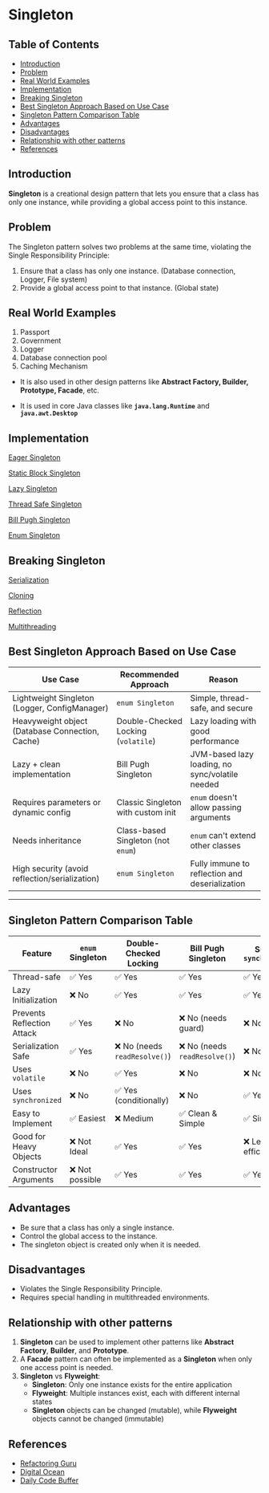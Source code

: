 # Singleton

## Table of Contents

- [Introduction](#introduction)
- [Problem](#problem)
- [Real World Examples](#real-world-examples)
- [Implementation](#implementation)
- [Breaking Singleton](#breaking-singleton)
- [Best Singleton Approach Based on Use Case](#best-singleton-approach-based-on-use-case)
- [Singleton Pattern Comparison Table](#singleton-pattern-comparison-table)
- [Advantages](#advantages)
- [Disadvantages](#disadvantages)
- [Relationship with other patterns](#relationship-with-other-patterns)
- [References](#references)

## Introduction

**Singleton** is a creational design pattern that lets you ensure that a class has only one instance, while providing a global access point to this instance.

## Problem

The Singleton pattern solves two problems at the same time, violating the Single Responsibility Principle:

1. Ensure that a class has only one instance. (Database connection, Logger, File system)
2. Provide a global access point to that instance. (Global state)

## Real World Examples

1. Passport
2. Government
3. Logger
4. Database connection pool
5. Caching Mechanism

- It is also used in other design patterns like
**Abstract Factory, Builder, Prototype, Facade**, etc.

- It is used in core Java classes like **`java.lang.Runtime`** and **`java.awt.Desktop`**

## Implementation

[Eager Singleton](src/EagerSingleton.java)

[Static Block Singleton](src/StaticBlockSingleton.java)

[Lazy Singleton](src/LazySingleton.java)

[Thread Safe Singleton](src/MultiThreadSingleton.java)

[Bill Pugh Singleton](src/BillPughSingleton.java)

[Enum Singleton](src/EnumSingleton.java)

## Breaking Singleton

[Serialization](violation/Serialization.java)

[Cloning](violation/Cloning.java)

[Reflection](violation/Reflection.java)

[Multithreading](violation/MultiThread.java)

## Best Singleton Approach Based on Use Case

| **Use Case**                                    | **Recommended Approach**            | **Reason**                                      |
| ----------------------------------------------- | ----------------------------------- | ----------------------------------------------- |
| Lightweight Singleton (Logger, ConfigManager)   | `enum Singleton`                    | Simple, thread-safe, and secure                 |
| Heavyweight object (Database Connection, Cache) | Double-Checked Locking (`volatile`) | Lazy loading with good performance              |
| Lazy + clean implementation                     | Bill Pugh Singleton                 | JVM-based lazy loading, no sync/volatile needed |
| Requires parameters or dynamic config           | Classic Singleton with custom init  | `enum` doesn't allow passing arguments          |
| Needs inheritance                               | Class-based Singleton (not `enum`)  | `enum` can't extend other classes               |
| High security (avoid reflection/serialization)  | `enum Singleton`                    | Fully immune to reflection and deserialization  |

---

## Singleton Pattern Comparison Table

| Feature                    | `enum` Singleton | Double-Checked Locking        | Bill Pugh Singleton           | Simple `synchronized` |
| -------------------------- | ---------------- | ----------------------------- | ----------------------------- | --------------------- |
| Thread-safe                | ✅ Yes           | ✅ Yes                        | ✅ Yes                        | ✅ Yes                |
| Lazy Initialization        | ❌ No            | ✅ Yes                        | ✅ Yes                        | ✅ Yes                |
| Prevents Reflection Attack | ✅ Yes           | ❌ No                         | ❌ No (needs guard)           | ❌ No                 |
| Serialization Safe         | ✅ Yes           | ❌ No (needs `readResolve()`) | ❌ No (needs `readResolve()`) | ❌ No                 |
| Uses `volatile`            | ❌ No            | ✅ Yes                        | ❌ No                         | ❌ No                 |
| Uses `synchronized`        | ❌ No            | ✅ Yes (conditionally)        | ❌ No                         | ✅ Yes                |
| Easy to Implement          | ✅ Easiest       | ❌ Medium                     | ✅ Clean & Simple             | ✅ Simple             |
| Good for Heavy Objects     | ❌ Not Ideal     | ✅ Yes                        | ✅ Yes                        | ❌ Less efficient     |
| Constructor Arguments      | ❌ Not possible  | ✅ Yes                        | ✅ Yes                        | ✅ Yes                |

## Advantages

- Be sure that a class has only a single instance.
- Control the global access to the instance.
- The singleton object is created only when it is needed.

## Disadvantages

- Violates the Single Responsibility Principle.
- Requires special handling in multithreaded environments.

## Relationship with other patterns

1. **Singleton** can be used to implement other patterns like **Abstract Factory**, **Builder**, and **Prototype**.
2. A **Facade** pattern can often be implemented as a **Singleton** when only one access point is needed.
3. **Singleton** vs **Flyweight**:
   - **Singleton**: Only one instance exists for the entire application
   - **Flyweight**: Multiple instances exist, each with different internal states
   - **Singleton** objects can be changed (mutable), while **Flyweight** objects cannot be changed (immutable)

## References

- [Refactoring Guru](https://refactoring.guru/design-patterns/singleton)
- [Digital Ocean](https://www.digitalocean.com/community/tutorials/java-singleton-design-pattern-best-practices-examples)
- [Daily Code Buffer](https://youtu.be/ASI0TfcY_7U?si=UEDTjKJdGbjb2HKE)
